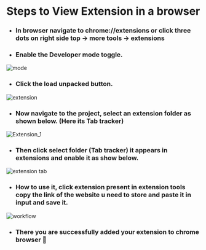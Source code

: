 #  Steps to View Extension in a browser

 - ### In browser navigate to **chrome://extensions** or click **three dots** on right side top -> more tools -> extensions
 - ###  Enable the Developer mode toggle.

![mode](https://user-images.githubusercontent.com/50798369/151940417-8ef24def-4655-4733-88d2-e78af95d65f1.png)


-  ### Click the load unpacked button.

![extension](https://user-images.githubusercontent.com/50798369/151922701-39be149a-308c-4a3f-8f0d-77590b14c5fa.jpg)

- ### Now navigate to the project, select an extension folder as shown below. (Here its **Tab tracker**)

![Extension_1](https://user-images.githubusercontent.com/50798369/151942230-0138d2fe-05bc-49d4-8241-61bff64d4cb5.jpg)

- ### Then click select folder (**Tab tracker**) it appears in extensions and enable it as show below.

![extension tab](https://user-images.githubusercontent.com/50798369/151942984-acb7998d-efa7-4252-94e8-742e6d75f38e.jpg)

 - ### How to use it, click extension present in extension tools copy the link of the website u need to store and paste it in input and save it.

![workflow](https://user-images.githubusercontent.com/50798369/151943813-394d9ffb-24fd-461c-aae3-69d9942801c0.jpg)

 - ### There you are **successfully** added your extension to chrome browser 🥳
